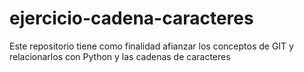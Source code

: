 # ejercicio-cadena-caracteres
Este repositorio tiene como finalidad afianzar los conceptos de GIT y relacionarlos con Python y las cadenas de caracteres

